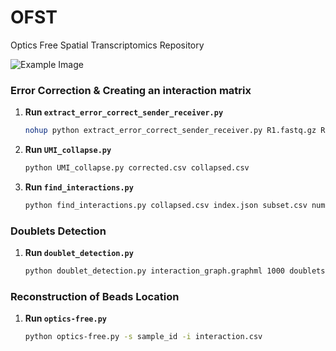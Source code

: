 # OFST
Optics Free Spatial Transcriptomics Repository

![Example Image](https://raw.githubusercontent.com/SrivatsanLab/OFST/main/OFST-diagram.png?token=GHSAT0AAAAAACTRUBB2WENIJE3XM4SDEVNSZUICJBQ)

### Error Correction & Creating an interaction matrix

1. **Run `extract_error_correct_sender_receiver.py`**

   ```sh
   nohup python extract_error_correct_sender_receiver.py R1.fastq.gz R2.fastq.gz corrected.txt corrected.csv > script_output.log 2>&1 &
2. **Run `UMI_collapse.py`**

   ```sh
   python UMI_collapse.py corrected.csv collapsed.csv
3. **Run `find_interactions.py`**

   ```sh
   python find_interactions.py collapsed.csv index.json subset.csv numerical.txt interaction.txt

### Doublets Detection
1. **Run `doublet_detection.py`**

   ```sh
   python doublet_detection.py interaction_graph.graphml 1000 doublets.csv

### Reconstruction of Beads Location
1. **Run `optics-free.py`**

   ```sh
   python optics-free.py -s sample_id -i interaction.csv
